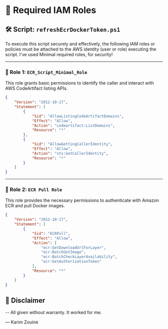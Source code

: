 # 📄 Required IAM Roles

## 🛠️ Script: `refreshEcrDockerToken.ps1`

To execute this script securely and effectively, the following IAM roles or policies must be attached to the AWS identity (user or role) executing the script. I've used Minimal required roles, for security!

------

### 🔐 Role 1: `ECR_Script_Minimal_Role`

This role grants basic permissions to identify the caller and interact with AWS CodeArtifact listing APIs.
```json
{
    "Version": "2012-10-17",
    "Statement": [
        {
            "Sid": "AllowListingCodeArtifactDomains",
            "Effect": "Allow",
            "Action": "codeartifact:ListDomains",
            "Resource": "*"
        },
        {
            "Sid": "AllowGettingCallerIdentity",
            "Effect": "Allow",
            "Action": "sts:GetCallerIdentity",
            "Resource": "*"
        }
    ]
}
```

------

### 🔐 Role 2: `ECR Pull Role`

This role provides the necessary permissions to authenticate with Amazon ECR and pull Docker images.

```json
{
    "Version": "2012-10-17",
    "Statement": [
        {
            "Sid": "ECRPull",
            "Effect": "Allow",
            "Action": [
                "ecr:GetDownloadUrlForLayer",
                "ecr:BatchGetImage",
                "ecr:BatchCheckLayerAvailability",
                "ecr:GetAuthorizationToken"
            ],
            "Resource": "*"
        }
    ]
}
```


## 📌 Disclaimer

-- All given without warranty. It worked for me.

— Karim Zouine